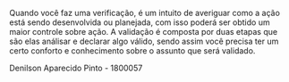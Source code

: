 Quando você faz uma verificação, é um intuito de averiguar como a ação está sendo desenvolvida ou planejada, com isso poderá ser obtido um maior controle sobre ação. A validação é composta por duas etapas que são elas análisar e declarar algo válido, sendo assim você precisa ter um certo conforto e conhecimento sobre o assunto que será validado.

Denilson Aparecido Pinto - 1800057
